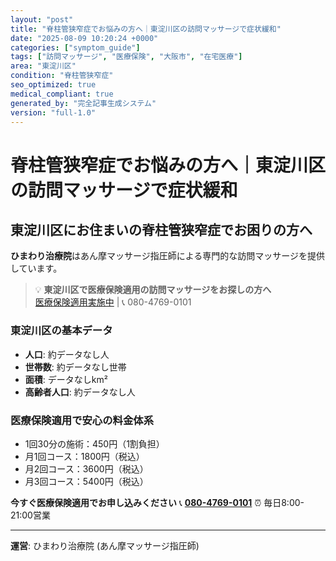 ```yaml
---
layout: "post"
title: "脊柱管狭窄症でお悩みの方へ｜東淀川区の訪問マッサージで症状緩和"
date: "2025-08-09 10:20:24 +0000"
categories: ["symptom_guide"]
tags: ["訪問マッサージ", "医療保険", "大阪市", "在宅医療"]
area: "東淀川区"
condition: "脊柱管狭窄症"
seo_optimized: true
medical_compliant: true
generated_by: "完全記事生成システム"
version: "full-1.0"
---
```



# 脊柱管狭窄症でお悩みの方へ｜東淀川区の訪問マッサージで症状緩和

## 東淀川区にお住まいの脊柱管狭窄症でお困りの方へ

**ひまわり治療院**はあん摩マッサージ指圧師による専門的な訪問マッサージを提供しています。

> 💡 **東淀川区で医療保険適用の訪問マッサージをお探しの方へ**  
> [医療保険適用実施中](https://peraichi.com/landing_pages/view/himawari-massage/) | 📞 080-4769-0101

### 東淀川区の基本データ
- **人口**: 約データなし人
- **世帯数**: 約データなし世帯
- **面積**: データなしkm²
- **高齢者人口**: 約データなし人

### 医療保険適用で安心の料金体系
- 1回30分の施術：450円（1割負担）
- 月1回コース：1800円（税込）
- 月2回コース：3600円（税込）
- 月3回コース：5400円（税込）

**今すぐ医療保険適用でお申し込みください**
📞 **[080-4769-0101](tel:080-4769-0101)**
⏰ 毎日8:00-21:00営業

---
**運営**: ひまわり治療院 (あん摩マッサージ指圧師)

